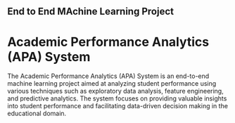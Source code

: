 ## End to End MAchine Learning Project

# Academic Performance Analytics (APA) System


The Academic Performance Analytics (APA) System is an end-to-end machine learning project aimed at analyzing student performance using various techniques such as exploratory data analysis, feature engineering, and predictive analytics. The system focuses on providing valuable insights into student performance and facilitating data-driven decision making in the educational domain.
